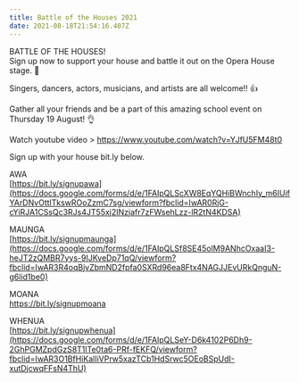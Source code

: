 ```yaml
---
title: Battle of the Houses 2021
date: 2021-08-18T21:54:16.407Z
---
```

BATTLE OF THE HOUSES!\
Sign up now to support your house and battle it out on the Opera House stage. 🤩  

Singers, dancers, actors, musicians, and artists are all welcome!! 👍

Gather all your friends and be a part of this amazing school event on Thursday 19 August! 👌

Watch youtube video > <https://www.youtube.com/watch?v=YJfU5FM48t0>

Sign up with your house bit.ly below.  

AWA\
[https://bit.ly/signupawa](https://docs.google.com/forms/d/e/1FAIpQLScXW8EqYQHiBWnchIy_m6IUifYArDNvOttlTkswROoZzmC7sg/viewform?fbclid=IwAR0RjG-cYiRJA1CSsQc3RJs4JT55xj2INzjafr7zFWsehLzz-lR2tN4KDSA)  

MAUNGA\
[https://bit.ly/signupmaunga](https://docs.google.com/forms/d/e/1FAIpQLSf8SE45olM9ANhcOxaaI3-heJT2zQMBR7yys-9IJKveDp71qQ/viewform?fbclid=IwAR3R4oqBjvZbmND2fpfa0SXRd96ea8Ftx4NAGJJEvURkQnguN-g6lid1be0)  

MOANA\
[https://bit.ly/signupmoana  ](https://docs.google.com/forms/d/e/1FAIpQLScYL8uDxtqyeHshr86l14CziTlmLLLnpSuw3MVXF40wv9xyXw/viewform?fbclid=IwAR2yFYNDCNaQ7CtbwWOMVNLrPiDdsxRI27CwrEHQRGFVVNK67GSVN_4uDyg)

WHENUA\
[https://bit.ly/signupwhenua](https://docs.google.com/forms/d/e/1FAIpQLSeY-D6k4102P6Dh9-2GhPGMZpdGzS8T1lTe0ta6-PRf-fEKFQ/viewform?fbclid=IwAR3O1BfHiKalIiVPrw5xazTCb1HdSrwc5OEoBSpUdI-xutDjcwqFFsN4ThU)